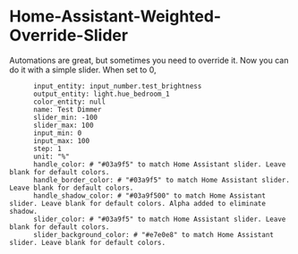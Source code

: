 # Home-Assistant-Weighted-Override-Slider

Automations are great, but sometimes you need to override it. Now you can do it with a simple slider. When set to 0, 

          input_entity: input_number.test_brightness
          output_entity: light.hue_bedroom_1
          color_entity: null
          name: Test Dimmer
          slider_min: -100
          slider_max: 100
          input_min: 0
          input_max: 100
          step: 1
          unit: "%"
          handle_color: # "#03a9f5" to match Home Assistant slider. Leave blank for default colors.
          handle_border_color: # "#03a9f5" to match Home Assistant slider. Leave blank for default colors.
          handle_shadow_color: # "#03a9f500" to match Home Assistant slider. Leave blank for default colors. Alpha added to eliminate shadow.
          slider_color: # "#03a9f5" to match Home Assistant slider. Leave blank for default colors.
          slider_background_color: # "#e7e0e8" to match Home Assistant slider. Leave blank for default colors.
